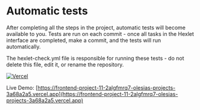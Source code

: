 # Automatic tests

After completing all the steps in the project, automatic tests will become available to you. Tests are run on each commit - once all tasks in the Hexlet interface are completed, make a commit, and the tests will run automatically.

The hexlet-check.yml file is responsible for running these tests - do not delete this file, edit it, or rename the repository.

[![Vercel](https://vercel.com/button)](https://frontend-project-11-2algfmrq7-olesias-projects-3a68a2a5.vercel.app)

Live Demo: [https://frontend-project-11-2algfmrq7-olesias-projects-3a68a2a5.vercel.app](https://frontend-project-11-2algfmrq7-olesias-projects-3a68a2a5.vercel.app)
